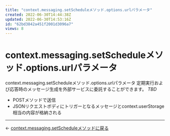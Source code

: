 ```yaml
---
title: "context.messaging.setScheduleメソッド.options.urlパラメータ"
created: 2022-06-30T14:44:38Z
updated: 2022-06-30T14:53:16Z
id: "62bd3842a451f2001d3096a7"
views: 8
---
```


# context.messaging.setScheduleメソッド.options.urlパラメータ

context.messaging.setScheduleメソッド.options.urlパラメータ
定期実行および応答時のメッセージ生成を外部サービスに委託することができます。
*TBD*
- POSTメソッドで送信
- JSONリクエストボディにトリガーとなるメッセージとcontext.userStorage相当の内容が格納される



---

← [context.messaging.setScheduleメソッドに戻る](context.messaging.setScheduleメソッド.md)